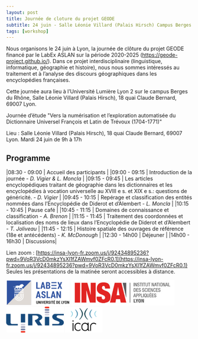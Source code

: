 ```yaml
---
layout: post
title: Journée de cloture du projet GEODE
subtitle: 24 juin - Salle Léonie Villard (Palais Hirsch) Campus Berges du Rhône, Lyon
tags: [workshop]
---
```




Nous organisons le 24 juin à Lyon, la journée de clôture du projet GEODE financé par le LabEx ASLAN sur la période 2020-2025 (https://geode-project.github.io/). 
Dans ce projet interdisciplinaire (linguistique, informatique, géographie et histoire), nous nous sommes intéressés au traitement et à l’analyse des discours géographiques dans les encyclopédies françaises.

Cette journée aura lieu à l’Université Lumière Lyon 2 sur le campus Berges du Rhône, Salle Léonie Villard (Palais Hirsch), 18 quai Claude Bernard, 69007 Lyon.

Journée d’étude "Vers la numérisation et l’exploration automatisée du Dictionnaire Universel François et Latin de Trévoux (1704-1771)"

Lieu : Salle Léonie Villard (Palais Hirsch), 18 quai Claude Bernard, 69007 Lyon.
Mardi 24 juin de 9h à 17h

## Programme

|08:30 - 09:00 | Accueil des participants | 
|09:00 - 09:15 | Introduction de la journée - *D. Vigier & L. Moncla*  |
|09:15 - 09:45 | Les articles encyclopédiques traitant de géographie dans les dictionnaires et les encyclopédies à vocation universelle au XVIII e s. et XIX e s.: questions de généricité. - *D. Vigier* |
|09:45 - 10:15 | Repérage et classification des entités nommées dans l’Encyclopédie de Diderot et d’Alembert - *L. Moncla* |
|10:15 - 10:45 | Pause café |
|10:45 - 11:15 | Domaines de connaissance et classification - *A. Brenon* |
|11:15 - 11:45 | Traitement des coordonnées et localisation des noms de lieux dans l’Encyclopédie de Diderot et d’Alembert - *T. Joliveau* |
|11:45 - 12:15 | Histoire spatiale des ouvrages de référence (18e et antécédents) - *K. McDonough* |
|12:30 - 14h00 | Déjeuner |
|14h00 - 16h30 | Discussions|


Lien zoom : [https://insa-lyon-fr.zoom.us/j/92434895236?pwd=9VoR3VcD0mkzYsXl1fZAWmvf0ZFcR0.1](https://insa-lyon-fr.zoom.us/j/92434895236?pwd=9VoR3VcD0mkzYsXl1fZAWmvf0ZFcR0.1)
Seules les présentations de la matinée seront accessibles à distance.


<img height="70px" src="/assets/img/logos/logo-aslan.png" alt="ASLAN" />
<img height="70px" src="/assets/img/logos/logo-insa.jpg" alt="INSA"/>
<img height="70px" src="/assets/img/logos/logo-liris.png" alt="LIRIS"/>
<img height="70px" src="/assets/img/logos/logo-icar.png" alt="ICAR"/>